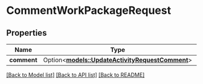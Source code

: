 # CommentWorkPackageRequest

## Properties

Name | Type | Description | Notes
------------ | ------------- | ------------- | -------------
**comment** | Option<[**models::UpdateActivityRequestComment**](Update_activity_request_comment.md)> |  | [optional]

[[Back to Model list]](../README.md#documentation-for-models) [[Back to API list]](../README.md#documentation-for-api-endpoints) [[Back to README]](../README.md)


